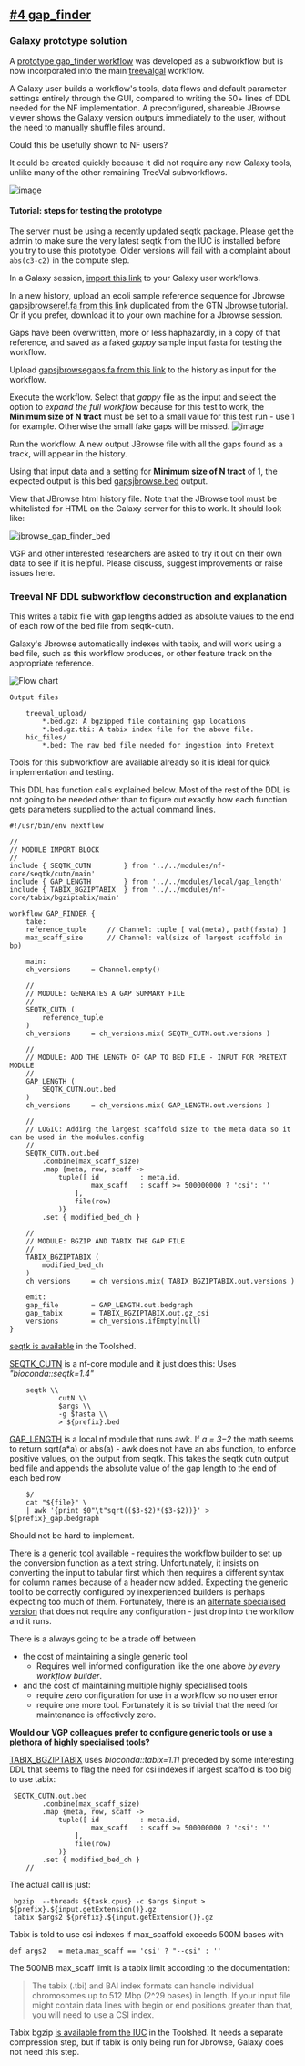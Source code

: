 ## [#4 gap_finder](https://github.com/sanger-tol/treeval/blob/dev/subworkflows/local/gap_finder.nf)

### Galaxy prototype solution

A [prototype gap_finder workflow](https://github.com/fubar2/treeval_gal/blob/main/gap_finder/Galaxy-Workflow-gap_finder_vgp_0.ga) was developed as a subworkflow but is now incorporated into the main [treevalgal](treevalgal) workflow.

A Galaxy user builds a workflow's tools, data flows and default parameter settings entirely through the GUI, compared to writing the 50+ lines of DDL needed for the NF implementation. 
A preconfigured, shareable JBrowse viewer shows the Galaxy version outputs immediately to the user, without the need to manually shuffle files around.

Could this be usefully shown to NF users?

It could be created quickly because it did not require any new Galaxy tools, unlike many of the other remaining TreeVal subworkflows.

![image](https://github.com/fubar2/treeval_gal/blob/main/gap_finder/treevalgal_gap_finder_wf.png)

#### Tutorial: steps for testing the prototype

The server must be using a recently updated seqtk package. Please get the admin to make sure the very latest seqtk from the IUC is installed before you try to use this prototype.
Older versions will fail with a complaint about `abs(c3-c2)` in the compute step.

In a Galaxy session, [import this link](https://github.com/fubar2/treeval_gal/raw/main/gap_finder/Galaxy-Workflow-gap_finder_vgp_0.ga) to your Galaxy user workflows. 

In a new history, upload an ecoli sample reference sequence for Jbrowse [gapsjbrowseref.fa from this link](https://github.com/fubar2/treeval_gal/raw/main/gap_finder/gapsjbrowseref.fa) duplicated from the GTN [Jbrowse tutorial](https://training.galaxyproject.org/training-material/topics/visualisation/tutorials/jbrowse/tutorial.html). Or if you prefer, download it to your own machine for a Jbrowse session. 

Gaps have been overwritten, more or less haphazardly, in a copy of that reference, and saved as a faked *gappy* sample input fasta for testing the workflow. 

Upload [gapsjbrowsegaps.fa from this link](https://github.com/fubar2/treeval_gal/raw/main/gap_finder/gapsjbrowsegaps.fa) to the history as input for the workflow.

Execute the workflow. Select that *gappy* file as the input and select the option to *expand the full workflow* because for this test to work,
the **Minimum size of N tract** must be set to a small value for this test run - use 1 for example. Otherwise the small fake gaps will be missed.
![image](https://github.com/fubar2/treeval_gal/assets/6016266/3a633765-c8b1-46c9-8278-789ddf6cb9bc)


Run the workflow. A new output JBrowse file with all the gaps found as a track, will appear in the history.

Using that input data and a setting for **Minimum size of N tract** of 1, the expected output is this bed [gapsjbrowse.bed](https://github.com/fubar2/treeval_gal/raw/main/gap_finder/gapsjbrowse.bed) output. 

View that JBrowse html history file. Note that the JBrowse tool must be whitelisted for HTML on the Galaxy server for this to work.
It should look like:

![jbrowse_gap_finder_bed](https://github.com/fubar2/treeval_gal/assets/6016266/41b3675d-9634-4087-bfc1-97e076cae409)

VGP and other interested researchers are asked to try it out on their own data to see if it is helpful. 
Please discuss, suggest improvements or raise issues here.

### Treeval NF DDL subworkflow deconstruction and explanation

This writes a tabix file with gap lengths added as absolute values to the end of each row of the bed file from seqtk-cutn.

Galaxy's Jbrowse automatically indexes with tabix, and will work using a bed file, such as this workflow produces, or other feature track on the appropriate reference.

![Flow chart](https://raw.githubusercontent.com/sanger-tol/treeval/dev/docs/images/v1-1-0/treeval_1_1_0_gap_finder.png)

```
Output files

    treeval_upload/
        *.bed.gz: A bgzipped file containing gap locations
        *.bed.gz.tbi: A tabix index file for the above file.
    hic_files/
        *.bed: The raw bed file needed for ingestion into Pretext
```

Tools for this subworkflow are available already so it is ideal for quick implementation and testing.

This DDL has function calls explained below.
Most of the rest of the DDL is not going to be needed other than to
figure out exactly how each function gets parameters supplied to the actual command lines.

```
#!/usr/bin/env nextflow

//
// MODULE IMPORT BLOCK
//
include { SEQTK_CUTN        } from '../../modules/nf-core/seqtk/cutn/main'
include { GAP_LENGTH        } from '../../modules/local/gap_length'
include { TABIX_BGZIPTABIX  } from '../../modules/nf-core/tabix/bgziptabix/main'

workflow GAP_FINDER {
    take:
    reference_tuple     // Channel: tuple [ val(meta), path(fasta) ]
    max_scaff_size      // Channel: val(size of largest scaffold in bp)

    main:
    ch_versions     = Channel.empty()

    //
    // MODULE: GENERATES A GAP SUMMARY FILE
    //
    SEQTK_CUTN (
        reference_tuple
    )
    ch_versions     = ch_versions.mix( SEQTK_CUTN.out.versions )

    //
    // MODULE: ADD THE LENGTH OF GAP TO BED FILE - INPUT FOR PRETEXT MODULE
    //
    GAP_LENGTH (
        SEQTK_CUTN.out.bed
    )
    ch_versions     = ch_versions.mix( GAP_LENGTH.out.versions )

    //
    // LOGIC: Adding the largest scaffold size to the meta data so it can be used in the modules.config
    //
    SEQTK_CUTN.out.bed
        .combine(max_scaff_size)
        .map {meta, row, scaff ->
            tuple([ id          : meta.id,
                    max_scaff   : scaff >= 500000000 ? 'csi': ''
                ],
                file(row)
            )}
        .set { modified_bed_ch }

    //
    // MODULE: BGZIP AND TABIX THE GAP FILE
    //
    TABIX_BGZIPTABIX (
        modified_bed_ch
    )
    ch_versions     = ch_versions.mix( TABIX_BGZIPTABIX.out.versions )

    emit:
    gap_file        = GAP_LENGTH.out.bedgraph
    gap_tabix       = TABIX_BGZIPTABIX.out.gz_csi
    versions        = ch_versions.ifEmpty(null)
}
```


[seqtk is available](https://toolshed.g2.bx.psu.edu/view/iuc/seqtk/3da72230c066) in the Toolshed.

[SEQTK_CUTN](https://github.com/sanger-tol/treeval/blob/dev/modules/nf-core/seqtk/cutn/main.nf) is a nf-core module and it just does this:
Uses *"bioconda::seqtk=1.4"*

```
    seqtk \\
            cutN \\
            $args \\
            -g $fasta \\
            > ${prefix}.bed
```


[GAP_LENGTH](https://github.com/sanger-tol/treeval/blob/dev/modules/local/gap_length.nf) is a local nf module that runs awk. If _a = $3-$2_ the math seems to return sqrt(a*a) or abs(a) - awk does not have an abs function, to enforce positive values, on the output from seqtk. This takes the seqtk cutn output bed file and appends the absolute value of the gap length to the end of each bed row

```
    $/
    cat "${file}" \
    | awk '{print $0"\t"sqrt(($3-$2)*($3-$2))}' > ${prefix}_gap.bedgraph
```

Should not be hard to implement.

There is [a generic tool available](https://usegalaxy.eu/root?tool_id=toolshed.g2.bx.psu.edu/repos/devteam/column_maker/Add_a_column1/2.0) - requires the workflow builder to set up the conversion function as a text string. Unfortunately, it insists on converting the input to tabular first which then requires a different syntax for column names because of a header now added. Expecting the generic tool to be correctly configured by inexperienced builders is perhaps expecting too much of them. Fortunately, there is an [alternate specialised version](https://toolshed.g2.bx.psu.edu/view/fubar2/abslen_bed/551c076a635c) that does not require any configuration - just drop into the workflow and it runs.

There is a always going to be a trade off between
* the cost of maintaining a single generic tool
  * Requires well informed configuration like the one above *by every workflow builder*.
* and the cost of maintaining multiple highly specialised tools
  * require zero configuration for use in a workflow so no user error
  * require one more tool. Fortunately it is so trivial that the need for maintenance is effectively zero.

**Would our VGP colleagues prefer to configure generic tools or use a plethora of highly specialised tools?**

[TABIX_BGZIPTABIX](https://github.com/sanger-tol/treeval/blob/dev/subworkflows/local/gap_finder.nf) uses *bioconda::tabix=1.11* preceded by
some interesting DDL that seems to flag the need for csi indexes if largest scaffold is too big to use tabix:

```
 SEQTK_CUTN.out.bed
        .combine(max_scaff_size)
        .map {meta, row, scaff ->
            tuple([ id          : meta.id,
                    max_scaff   : scaff >= 500000000 ? 'csi': ''
                ],
                file(row)
            )}
        .set { modified_bed_ch }
    //
```
The actual call is just:

```
 bgzip  --threads ${task.cpus} -c $args $input > ${prefix}.${input.getExtension()}.gz
 tabix $args2 ${prefix}.${input.getExtension()}.gz
```
Tabix is told to use csi indexes if max_scaffold exceeds 500M bases with
```
def args2   = meta.max_scaff == 'csi' ? "--csi" : ''
```

The 500MB max_scaff limit is a tabix limit according to the documentation:

>The tabix (.tbi) and BAI index formats can handle individual chromosomes up to 512 Mbp (2^29 bases) in length. If your input file might contain data lines with begin or end positions greater than that, you will need to use a CSI index.

Tabix bgzip [is available from the IUC](https://toolshed.g2.bx.psu.edu/repository/browse_repositories?f-free-text-search=tabix&sort=name&operation=view_or_manage_repository&id=84a670226cfe30f4) in the Toolshed. It needs a separate compression step, but if tabix is only being run for Jbrowse, Galaxy does not need this step.
